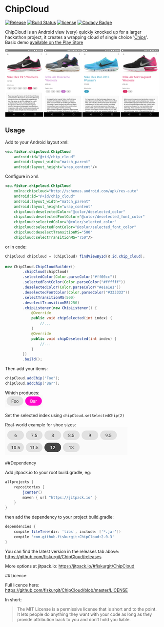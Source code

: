 # ChipCloud
[![Release](https://jitpack.io/v/fiskurgit/ChipCloud.svg)](https://jitpack.io/#fiskurgit/ChipCloud) [![Build Status](https://travis-ci.org/fiskurgit/ChipCloud.svg?branch=master)](https://travis-ci.org/fiskurgit/ChipCloud) [![license](https://img.shields.io/github/license/mashape/apistatus.svg?maxAge=2592000)](https://github.com/fiskurgit/ChipCloud/blob/master/LICENSE) [![Codacy Badge](https://api.codacy.com/project/badge/Grade/55d686ee370d494b9f7f7e6636c0c294)](https://www.codacy.com/app/fiskur/ChipCloud?utm_source=github.com&amp;utm_medium=referral&amp;utm_content=fiskurgit/ChipCloud&amp;utm_campaign=Badge_Grade)

ChipCloud is an Android view (very) quickly knocked up for a larger hackathon project, it creates a wrapping cloud of single choice '[Chips](https://www.google.com/design/spec/components/chips.html)'. Basic demo [available on the Play Store](https://play.google.com/store/apps/details?id=eu.fiskur.chipclouddemo) 

![Trainer Sizes](images/trainer_sizes.png)

## Usage

Add to your Android layout xml:
```xml
<eu.fiskur.chipcloud.ChipCloud
    android:id="@+id/chip_cloud"
    android:layout_width="match_parent"
    android:layout_height="wrap_content"/>
```

Configure in xml:  
```xml
<eu.fiskur.chipcloud.ChipCloud
    xmlns:chipcloud="http://schemas.android.com/apk/res-auto"
    android:id="@+id/chip_cloud"
    android:layout_width="match_parent"
    android:layout_height="wrap_content"
    chipcloud:deselectedColor="@color/deselected_color"
    chipcloud:deselectedFontColor="@color/deselected_font_color"
    chipcloud:selectedColor="@color/selected_color"
    chipcloud:selectedFontColor="@color/selected_font_color"
    chipcloud:deselectTransitionMS="500"
    chipcloud:selectTransitionMS="750"/>
```
or in code:  
```java
ChipCloud chipCloud = (ChipCloud) findViewById(R.id.chip_cloud);

new ChipCloud.ChipCloudBuilder()
        .chipCloud(chipCloud)
        .selectedColor(Color.parseColor("#ff00cc"))
        .selectedFontColor(Color.parseColor("#ffffff"))
        .deselectedColor(Color.parseColor("#e1e1e1"))
        .deselectedFontColor(Color.parseColor("#333333"))
        .selectTransitionMS(500)
        .deselectTransitionMS(250)
        .chipListener(new ChipListener() {
            @Override
            public void chipSelected(int index) {
                //...
            }
            @Override
            public void chipDeselected(int index) {
                //...
            }
        })
        .build();
```

Then add your items:
```java
chipCloud.addChip("Foo");
chipCloud.addChip("Bar");
```

Which produces:  
![Chip Cloud](images/foo_bar.png)

Set the selected index using ```chipCloud.setSelectedChip(2)```

Real-world example for shoe sizes:  
![Shoe Sizes](images/wrapping_example.png)

##Dependency

Add jitpack.io to your root build.gradle, eg:

```groovy
allprojects {
    repositories {
        jcenter()
        maven { url "https://jitpack.io" }
    }
}
```

then add the dependency to your project build.gradle:

```groovy
dependencies {
    compile fileTree(dir: 'libs', include: ['*.jar'])
    compile 'com.github.fiskurgit:ChipCloud:2.0.3'
}
```
You can find the latest version in the releases tab above: https://github.com/fiskurgit/ChipCloud/releases

More options at jitpack.io: https://jitpack.io/#fiskurgit/ChipCloud

##Licence

Full licence here: https://github.com/fiskurgit/ChipCloud/blob/master/LICENSE

In short:

> The MIT License is a permissive license that is short and to the point. It lets people do anything they want with your code as long as they provide attribution back to you and don’t hold you liable.
